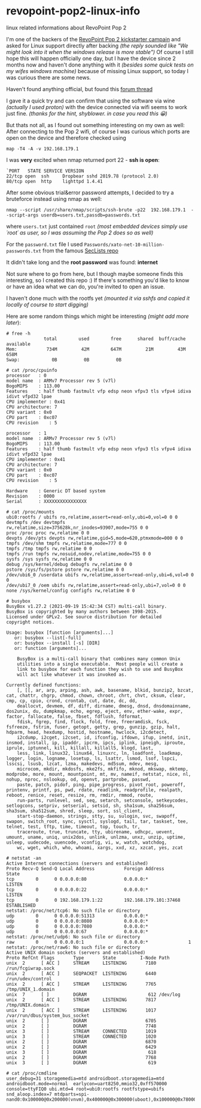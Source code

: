 # revopoint-pop2-linux-info
linux related informations about RevoPoint Pop 2 

I'm one of the backers of the [RevoPoint Pop 2 kickstarter campain](https://www.kickstarter.com/projects/2125914059/revopoint-pop2-high-precision-3d-scanner)
and asked for Linux support directly after backing _(the reply sounded like "We might look into it when the windows release is more stable")_
Of course I still hope this will happen officially one day, but I have the device since 2 months now and haven't done anything with it _(besides some quick tests on my wifes windows machine)_
because of missing Linux support, so today I was curious there are some news.

Haven't found anything official, but found this [forum thread](https://forum.revopoint3d.com/t/running-revo-scan-on-linux/11961)

I gave it a quick try and can confirm that using the software via wine _(actually I used proton)_ with the device connected via wifi seems to work just fine.
_(thanks for the hint, shyblower. in case you read this 😀)_

But thats not all, as I found out something interesting on my own as well:
After connecting to the Pop 2 wifi, of course I was curious which ports are open on the device and therefore checked using

`map -T4 -A -v 192.168.179.1`

I was **very** excited when nmap returned port 22 - **ssh is open**:

```
`PORT   STATE SERVICE VERSION
22/tcp open  ssh     Dropbear sshd 2019.78 (protocol 2.0)
80/tcp open  http    lighttpd 1.4.41
```

After some obvious trial&error password attempts, I decided to try a bruteforce instead using nmap as well:

`nmap --script /usr/share/nmap/scripts/ssh-brute -p22  192.168.179.1  --script-args userdb=users.txt,passdb=passwords.txt`

where `users.txt` just contained `root` _(most embedded devices simply use ´root´ as user, so I was assuming the Pop 2 does so as well)_

For the `password.txt` file I used `Passwords/xato-net-10-million-passwords.txt` from the famous [SecLists repo](https://github.com/danielmiessler/SecLists)

It didn't take long and the **root password** was found: **internet**

Not sure where to go from here, but I though maybe someone finds this interesting, so I created this repo :)
If there's something you'd like to know or have an idea what we can do, you're invited to open an issue.

I haven't done much with the rootfs yet _(mounted it via sshfs and copied it locally of course to start digging)_

Here are some random things which might be interesting _(might add more later_):

```
# free -h
              total        used        free      shared  buff/cache   available
Mem:           734M         42M        647M         21M         43M        658M
Swap:            0B          0B          0B
```

```
# cat /proc/cpuinfo 
processor	: 0
model name	: ARMv7 Processor rev 5 (v7l)
BogoMIPS	: 113.00
Features	: half thumb fastmult vfp edsp neon vfpv3 tls vfpv4 idiva idivt vfpd32 lpae 
CPU implementer	: 0x41
CPU architecture: 7
CPU variant	: 0x0
CPU part	: 0xc07
CPU revision	: 5

processor	: 1
model name	: ARMv7 Processor rev 5 (v7l)
BogoMIPS	: 113.00
Features	: half thumb fastmult vfp edsp neon vfpv3 tls vfpv4 idiva idivt vfpd32 lpae 
CPU implementer	: 0x41
CPU architecture: 7
CPU variant	: 0x0
CPU part	: 0xc07
CPU revision	: 5

Hardware	: Generic DT based system
Revision	: 0000
Serial		: XXXXXXXXXXXXXXXX
```

```
# cat /proc/mounts 
ubi0:rootfs / ubifs ro,relatime,assert=read-only,ubi=0,vol=0 0 0
devtmpfs /dev devtmpfs rw,relatime,size=375628k,nr_inodes=93907,mode=755 0 0
proc /proc proc rw,relatime 0 0
devpts /dev/pts devpts rw,relatime,gid=5,mode=620,ptmxmode=000 0 0
tmpfs /dev/shm tmpfs rw,relatime,mode=777 0 0
tmpfs /tmp tmpfs rw,relatime 0 0
tmpfs /run tmpfs rw,nosuid,nodev,relatime,mode=755 0 0
sysfs /sys sysfs rw,relatime 0 0
debug /sys/kernel/debug debugfs rw,relatime 0 0
pstore /sys/fs/pstore pstore rw,relatime 0 0
/dev/ubi6_0 /userdata ubifs rw,relatime,assert=read-only,ubi=6,vol=0 0 0
/dev/ubi7_0 /oem ubifs rw,relatime,assert=read-only,ubi=7,vol=0 0 0
none /sys/kernel/config configfs rw,relatime 0 0
```

```
# busybox 
BusyBox v1.27.2 (2021-09-19 15:42:34 CST) multi-call binary.
BusyBox is copyrighted by many authors between 1998-2015.
Licensed under GPLv2. See source distribution for detailed
copyright notices.

Usage: busybox [function [arguments]...]
   or: busybox --list[-full]
   or: busybox --install [-s] [DIR]
   or: function [arguments]...

	BusyBox is a multi-call binary that combines many common Unix
	utilities into a single executable.  Most people will create a
	link to busybox for each function they wish to use and BusyBox
	will act like whatever it was invoked as.

Currently defined functions:
	[, [[, ar, arp, arping, ash, awk, basename, blkid, bunzip2, bzcat, cat, chattr, chgrp, chmod, chown, chroot, chrt, chvt, cksum, clear, cmp, cp, cpio, crond, crontab, cut, date, dc, dd,
	deallocvt, devmem, df, diff, dirname, dmesg, dnsd, dnsdomainname, dos2unix, du, dumpkmap, echo, egrep, eject, env, ether-wake, expr, factor, fallocate, false, fbset, fdflush, fdformat,
	fdisk, fgrep, find, flock, fold, free, freeramdisk, fsck, fsfreeze, fstrim, fuser, getopt, getty, grep, gunzip, gzip, halt, hdparm, head, hexdump, hostid, hostname, hwclock, i2cdetect,
	i2cdump, i2cget, i2cset, id, ifconfig, ifdown, ifup, inetd, init, insmod, install, ip, ipaddr, ipcrm, ipcs, iplink, ipneigh, iproute, iprule, iptunnel, kill, killall, killall5, klogd, last,
	less, link, linux32, linux64, linuxrc, ln, loadfont, loadkmap, logger, login, logname, losetup, ls, lsattr, lsmod, lsof, lspci, lsscsi, lsusb, lzcat, lzma, makedevs, md5sum, mdev, mesg,
	microcom, mkdir, mkdosfs, mke2fs, mkfifo, mknod, mkswap, mktemp, modprobe, more, mount, mountpoint, mt, mv, nameif, netstat, nice, nl, nohup, nproc, nslookup, od, openvt, partprobe, passwd,
	paste, patch, pidof, ping, pipe_progress, pivot_root, poweroff, printenv, printf, ps, pwd, rdate, readlink, readprofile, realpath, reboot, renice, reset, resize, rm, rmdir, rmmod, route,
	run-parts, runlevel, sed, seq, setarch, setconsole, setkeycodes, setlogcons, setpriv, setserial, setsid, sh, sha1sum, sha256sum, sha3sum, sha512sum, shred, sleep, sort, ssl_client,
	start-stop-daemon, strings, stty, su, sulogin, svc, swapoff, swapon, switch_root, sync, sysctl, syslogd, tail, tar, taskset, tee, telnet, test, tftp, time, timeout, top, touch, tr,
	traceroute, true, truncate, tty, ubirename, udhcpc, uevent, umount, uname, uniq, unix2dos, unlink, unlzma, unxz, unzip, uptime, usleep, uudecode, uuencode, vconfig, vi, w, watch, watchdog,
	wc, wget, which, who, whoami, xargs, xxd, xz, xzcat, yes, zcat
```

```
# netstat -an
Active Internet connections (servers and established)
Proto Recv-Q Send-Q Local Address           Foreign Address         State       
tcp        0      0 0.0.0.0:80              0.0.0.0:*               LISTEN      
tcp        0      0 0.0.0.0:22              0.0.0.0:*               LISTEN      
tcp        0      0 192.168.179.1:22        192.168.179.101:37468   ESTABLISHED 
netstat: /proc/net/tcp6: No such file or directory
udp        0      0 0.0.0.0:51313           0.0.0.0:*                           
udp        0      0 0.0.0.0:8080            0.0.0.0:*                           
udp        0      0 0.0.0.0:7080            0.0.0.0:*                           
udp        0      0 0.0.0.0:67              0.0.0.0:*                           
netstat: /proc/net/udp6: No such file or directory
raw        0      0 0.0.0.0:1               0.0.0.0:*               1           
netstat: /proc/net/raw6: No such file or directory
Active UNIX domain sockets (servers and established)
Proto RefCnt Flags       Type       State         I-Node Path
unix  2      [ ACC ]     STREAM     LISTENING       7180 /run/fcgiwrap.sock
unix  2      [ ACC ]     SEQPACKET  LISTENING       6440 /run/udev/control
unix  2      [ ACC ]     STREAM     LISTENING       7765 /tmp/UNIX_1.domain
unix  7      [ ]         DGRAM                       612 /dev/log
unix  2      [ ACC ]     STREAM     LISTENING       7817 /tmp/UNIX.domain
unix  2      [ ACC ]     STREAM     LISTENING       1017 /var/run/dbus/system_bus_socket
unix  2      [ ]         DGRAM                      6705 
unix  2      [ ]         DGRAM                      7748 
unix  3      [ ]         STREAM     CONNECTED       1019 
unix  3      [ ]         STREAM     CONNECTED       1020 
unix  2      [ ]         DGRAM                      6870 
unix  2      [ ]         DGRAM                      6429 
unix  3      [ ]         DGRAM                       618 
unix  2      [ ]         DGRAM                      7768 
unix  3      [ ]         DGRAM                       619 
```

```
# cat /proc/cmdline 
user_debug=31 storagemedia=mtd androidboot.storagemedia=mtd androidboot.mode=normal  earlycon=uart8250,mmio32,0xff570000 console=ttyFIQ0 ubi.mtd=4 root=ubi0:rootfs rootfstype=ubifs snd_aloop.index=7 mtdparts=spi-nand0:0x100000@0x200000(vnvm),0x400000@0x300000(uboot),0x100000@0x780000(misc),0x800000@0x880000(boot),0x5000000@0x1080000(rootfs),0x1000000@0x6080000(recovery),0x600000@0x7080000(userdata),0x800000@0x7680000(oem),0xe0000@0x7e80000(backup)
```
